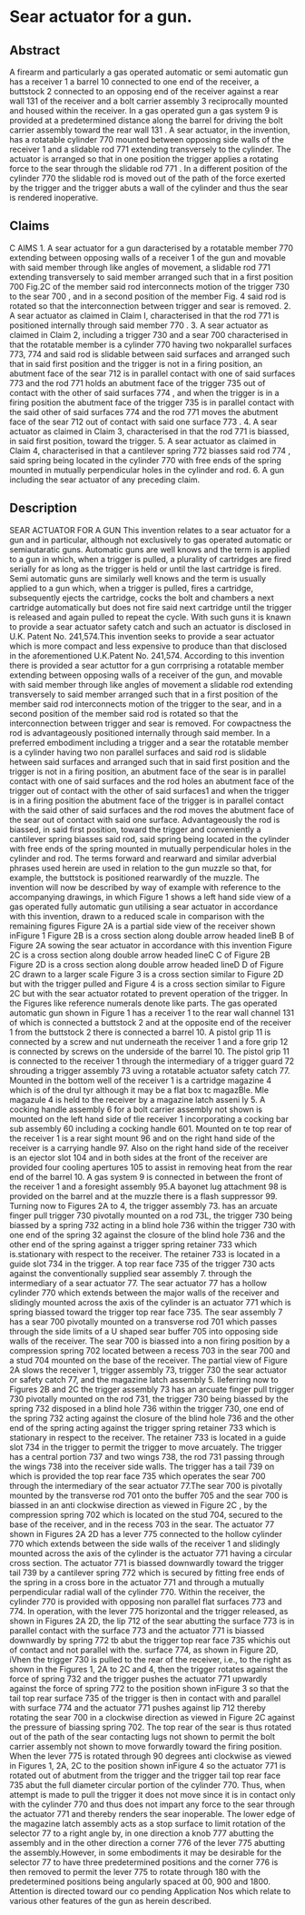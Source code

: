 # Sear actuator for a gun.

## Abstract
A firearm and particularly a gas operated automatic or semi automatic gun has a receiver 1 a barrel 10 connected to one end of the receiver, a buttstock 2 connected to an opposing end of the receiver against a rear wall 131 of the receiver and a bolt carrier assembly 3 reciprocally mounted and housed within the receiver. In a gas operated gun a gas system 9 is provided at a predetermined distance along the barrel for driving the bolt carrier assembly toward the rear wall 131 . A sear actuator, in the invention, has a rotatable cylinder 770 mounted between opposing side walls of the receiver 1 and a slidable rod 771 extending transversely to the cylinder. The actuator is arranged so that in one position the trigger applies a rotating force to the sear through the slidable rod 771 . In a different position of the cylinder 770 the slidable rod is moved out of the path of the force exerted by the trigger and the trigger abuts a wall of the cylinder and thus the sear is rendered inoperative.

## Claims
C AIMS 1. A sear actuator for a gun daracterised by a rotatable member 770 extending between opposing walls of a receiver 1 of the gun and movable with said member through like angles of movement, a slidable rod 771 extending transversely to said member arranged such that in a first position 700 Fig.2C of the member said rod interconnects motion of the trigger 730 to the sear 700 , and in a second position of the member Fig. 4 said rod is rotated so that the interconnection between trigger and sear is removed. 2. A sear actuator as claimed in Claim I, characterised in that the rod 771 is positioned internally through said member 770 . 3. A sear actuator as claimed in Claim 2, including a trigger 730 and a sear 700 characterised in that the rotatable member is a cylinder 770 having two nokparallel surfaces 773, 774 and said rod is slidable between said surfaces and arranged such that in said first position and the trigger is not in a firing position, an abutment face of the sear 712 is in parallel contact with one of said surfaces 773 and the rod 771 holds an abutment face of the trigger 735 out of contact with the other of said surfaces 774 , and when the trigger is in a firing position the abutment face of the trigger 735 is in parallel contact with the said other of said surfaces 774 and the rod 771 moves the abutment face of the sear 712 out of contact with said one surface 773 . 4. A sear actuator as claimed in Claim 3, characterised in that the rod 771 is biassed, in said first position, toward the trigger. 5. A sear actuator as claimed in Claim 4, characterised in that a cantilever spring 772 biasses said rod 774 , said spring being located in the cylinder 770 with free ends of the spring mounted in mutually perpendicular holes in the cylinder and rod. 6. A gun including the sear actuator of any preceding claim.

## Description
SEAR ACTUATOR FOR A GUN This invention relates to a sear actuator for a gun and in particular, although not exclusively to gas operated automatic or semiautaratic guns. Automatic guns are well knows and the term is applied to a gun in which, when a trigger is pulled, a plurality of cartridges are fired serially for as long as the trigger is held or until the last cartridge is fired. Semi automatic guns are similarly well knows and the term is usually applied to a gun which, when a trigger is pulled, fires a cartridge, subsequently ejects the cartridge, cocks the bolt and chambers a next cartridge automatically but does not fire said next cartridge until the trigger is released and again pulled to repeat the cycle. With such guns it is knawn to provide a sear actuator safety catch and such an actuator is disclosed in U.K. Patent No. 241,574.This invention seeks to provide a sear actuator which is more compact and less expensive to produce than that disclosed in the aforementioned U.K.Patent No. 241,574. According to this invention there is provided a sear actuttor for a gun corrprising a rotatable member extending between opposing walls of a receiver of the gun, and movable with said member through like angles of movement a slidable rod extending transversely to said member arranged such that in a first position of the member said rod interconnects motion of the trigger to the sear, and in a second position of the member said rod is rotated so that the interconnection between trigger and sear is removed. For cowpactness the rod is advantageously positioned internally through said member. In a preferred embodiment including a trigger and a sear the rotatable member is a cylinder having two non parallel surfaces and said rod is slidable hetween said surfaces and arranged such that in said first position and the trigger is not in a firing position, an abutment face of the sear is in parallel contact with one of said surfaces and the rod holes an abutment face of the trigger out of contact with the other of said surfaces1 and when the trigger is in a firing position the abutment face of the trigger is in parallel contact with the said other of said surfaces and the rod moves the abutment face of the sear out of contact with said one surface. Advantageously the rod is biassed, in said first position, toward the trigger and conveniently a cantilever spring biasses said rod, said spring being located in the cylinder with free ends of the spring mounted in mutually perpendicular holes in the cylinder and rod. The terms forward and rearward and similar adverbial phrases used herein are used in relation to the gun muzzle so that, for example, the buttstock is positioned rearwardly of the muzzle. The invention will now be described by way of example with reference to the accompanying drawings, in which Figure 1 shows a left hand side view of a gas operated fully automatic gun utilising a sear actuator in accordance with this invention, drawn to a reduced scale in comparison with the remaining figures Figure 2A is a partial side view of the receiver shown inFigure 1 Figure 2B is a cross section along double arrow headed lineB B of Figure 2A sowing the sear actuator in accordance with this invention Figure 2C is a cross section along double arrow headed lineC C of Figure 2B Figure 2D is a cross section along double arrow headed lineD D of Figure 2C drawn to a larger scale Figure 3 is a cross section similar to Figure 2D but with the trigger pulled and Figure 4 is a cross section similar to Figure 2C but with the sear actuator rotated to prevent operation of the trigger. In the Figures like reference numerals denote like parts. The gas operated automatic gun shown in Figure 1 has a receiver 1 to the rear wall channel 131 of which is connected a buttstock 2 and at the opposite end of the receiver 1 from the buttstock 2 there is connected a barrel 10. A pistol grip 11 is connected by a screw and nut underneath the receiver 1 and a fore grip 12 is connected by screws on the underside of the barrel 10. The pistol grip 11 is connected to the receiver 1 through the intermediary of a trigger guard 72 shrouding a trigger assembly 73 uving a rotatable actuator safety catch 77. Mounted in the bottom well of the receiver 1 is a cartridge magazine 4 which is of the drul tyr although it may be a flat box tc magazBle. Mle magazule 4 is held to the receiver by a magazine latch asseni ly 5. A cocking handle assembly 6 for a bolt carrier assembly not shown is mounted on the left hand side of tlie receiver 1 incorporating a cocking bar sub assembly 60 including a cocking handle 601. Mounted on te top rear of the receiver 1 is a rear sight mount 96 and on the right hand side of the receiver is a carrying handle 97. Also on the right hand side of the receiver is an ejector slot 104 and in both sides at the front of the receiver are provided four cooling apertures 105 to assist in removing heat from the rear end of the barrel 10. A gas system 9 is connected in between the front of the receiver 1 and a foresight assembly 95.A bayonet lug attachment 98 is provided on the barrel and at the muzzle there is a flash suppressor 99. Turning now to Figures 2A to 4, the trigger assembly 73. has an arcuate finger pull trigger 730 pivotally mounted on a rod 73L, the trigger 730 being biassed by a spring 732 acting in a blind hole 736 within the trigger 730 with one end of the spring 32 against the closure of the blind hole 736 and the other end of the spring against a trigger spring retainer 733 which is.stationary with respect to the receiver. The retainer 733 is located in a guide slot 734 in the trigger. A top rear face 735 of the trigger 730 acts against the conventionally supplied sear assembly 7. through the intermediary of a sear actuator 77. The sear actuator 77 has a hollow cylinder 770 which extends between the major walls of the receiver and slidingly mounted across the axis of the cylinder is an actuator 771 which is spring biassed toward the trigger top rear face 735. The sear assembly 7 has a sear 700 pivotally mounted on a transverse rod 701 which passes through the side limits of a U shaped sear buffer 705 into opposing side walls of the receiver. The sear 700 is biassed into a non firing position by a compression spring 702 located between a recess 703 in the sear 700 and a stud 704 mounted on the base of the receiver. The partial view of Figure 2A slows the receiver 1, trigger assembly 73, trigger 730 the sear actuator or safety catch 77, and the magazine latch assembly 5. Ileferring now to Figures 2B and 2C the trigger assembly 73 has an arcuate finger pull trigger 730 pivotally mounted on the rod 731, the trigger 730 being biassed by the spring 732 disposed in a blind hole 736 within the trigger 730, one end of the spring 732 acting against the closure of the blind hole 736 and the other end of the spring acting against the trigger spring retainer 733 which is stationary in respect to the receiver. The retainer 733 is located in a guide slot 734 in the trigger to permit the trigger to move arcuately. The trigger has a central portion 737 and two wings 738, the rod 731 passing through the wings 738 into the receiver side walls. The trigger has a tail 739 on which is provided the top rear face 735 which operates the sear 700 through the intermediary of the sear actuator 77.The sear 700 is pivotally mounted by the transverse rod 701 onto the buffer 705 and the sear 700 is biassed in an anti clockwise direction as viewed in Figure 2C , by the compression spring 702 which is located on the stud 704, secured to the base of the receiver, and in the recess 703 in the sear. The actuator 77 shown in Figures 2A 2D has a lever 775 connected to the hollow cylinder 770 which extends between the side walls of the receiver 1 and slidingly mounted across the axis of the cylinder is the actuator 771 having a circular cross section. The actuator 771 is biassed downwardly toward the trigger tail 739 by a cantilever spring 772 which is secured by fitting free ends of the spring in a cross bore in the actuator 771 and through a mutually perpendicular radial wall of the cylinder 770. Within the receiver, the cylinder 770 is provided with opposing non parallel flat surfaces 773 and 774. In operation, with the lever 775 horizontal and the trigger released, as shown in Figures 2A 2D, the lip 712 of the sear abutting the surface 773 is in parallel contact with the surface 773 and the actuator 771 is biassed downwardly by spring 772 tb abut the trigger top rear face 735 whichis out of contact and not parallel with the. surface 774, as shown in Figure 2D, iVhen the trigger 730 is pulled to the rear of the receiver, i.e., to the right as shown in the Figures 1, 2A to 2C and 4, then the trigger rotates against the force of spring 732 and the trigger pushes the actuator 771 upwardly against the force of spring 772 to the position shown inFigure 3 so that the tail top rear surface 735 of the trigger is then in contact with and parallel with surface 774 and the actuator 771 pushes against lip 712 thereby rotating the sear 700 in a clockwise direction as viewed in Figure 2C against the pressure of biassing spring 702. The top rear of the sear is thus rotated out of the path of the sear contacting lugs not shown to permit the bolt carrier assembly not shown to move forwardly toward the firing position. When the lever 775 is rotated through 90 degrees anti clockwise as viewed in Figures 1, 2A, 2C to the position shown inFigure 4 so the actuator 771 is rotated out of abutment from the trigger and the trigger tail top rear face 735 abut the full diameter circular portion of the cylinder 770. Thus, when attempt is made to pull the trigger it does not move since it is in contact only with the cylinder 770 and thus does not impart any force to the sear through the actuator 771 and thereby renders the sear inoperable. The lower edge of the magazine latch assembly acts as a stop surface to limit rotation of the selector 77 to a right angle by, in one direction a knob 777 abutting the assembly and in the other direction a corner 776 of the lever 775 abutting the assembly.However, in some embodiments it may be desirable for the selector 77 to have three predetermined positions and the corner 776 is then removed to permit the lever 775 to rotate through 180 with the predetermined positions being angularly spaced at 00, 900 and 1800. Attention is directed toward our co pending Application Nos which relate to various other features of the gun as herein described.
